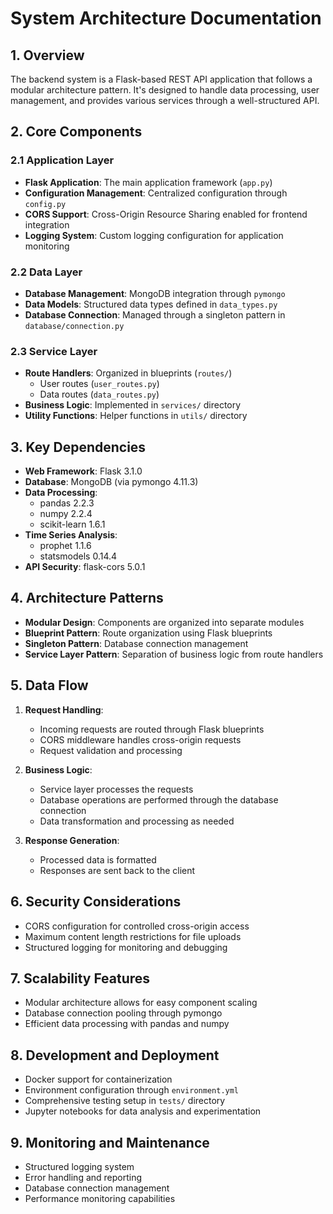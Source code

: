 # System Architecture Documentation

## 1. Overview
The backend system is a Flask-based REST API application that follows a modular architecture pattern. It's designed to handle data processing, user management, and provides various services through a well-structured API.

## 2. Core Components

### 2.1 Application Layer
- **Flask Application**: The main application framework (`app.py`)
- **Configuration Management**: Centralized configuration through `config.py`
- **CORS Support**: Cross-Origin Resource Sharing enabled for frontend integration
- **Logging System**: Custom logging configuration for application monitoring

### 2.2 Data Layer
- **Database Management**: MongoDB integration through `pymongo`
- **Data Models**: Structured data types defined in `data_types.py`
- **Database Connection**: Managed through a singleton pattern in `database/connection.py`

### 2.3 Service Layer
- **Route Handlers**: Organized in blueprints (`routes/`)
  - User routes (`user_routes.py`)
  - Data routes (`data_routes.py`)
- **Business Logic**: Implemented in `services/` directory
- **Utility Functions**: Helper functions in `utils/` directory

## 3. Key Dependencies
- **Web Framework**: Flask 3.1.0
- **Database**: MongoDB (via pymongo 4.11.3)
- **Data Processing**: 
  - pandas 2.2.3
  - numpy 2.2.4
  - scikit-learn 1.6.1
- **Time Series Analysis**: 
  - prophet 1.1.6
  - statsmodels 0.14.4
- **API Security**: flask-cors 5.0.1

## 4. Architecture Patterns
- **Modular Design**: Components are organized into separate modules
- **Blueprint Pattern**: Route organization using Flask blueprints
- **Singleton Pattern**: Database connection management
- **Service Layer Pattern**: Separation of business logic from route handlers

## 5. Data Flow
1. **Request Handling**:
   - Incoming requests are routed through Flask blueprints
   - CORS middleware handles cross-origin requests
   - Request validation and processing

2. **Business Logic**:
   - Service layer processes the requests
   - Database operations are performed through the database connection
   - Data transformation and processing as needed

3. **Response Generation**:
   - Processed data is formatted
   - Responses are sent back to the client

## 6. Security Considerations
- CORS configuration for controlled cross-origin access
- Maximum content length restrictions for file uploads
- Structured logging for monitoring and debugging

## 7. Scalability Features
- Modular architecture allows for easy component scaling
- Database connection pooling through pymongo
- Efficient data processing with pandas and numpy

## 8. Development and Deployment
- Docker support for containerization
- Environment configuration through `environment.yml`
- Comprehensive testing setup in `tests/` directory
- Jupyter notebooks for data analysis and experimentation

## 9. Monitoring and Maintenance
- Structured logging system
- Error handling and reporting
- Database connection management
- Performance monitoring capabilities
